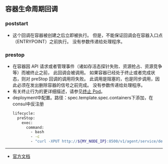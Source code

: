 ## 容器生命周期回调
### poststart
- 这个回调在容器被创建之后立即被执行。 但是，不能保证回调会在容器入口点（ENTRYPOINT）之前执行。 没有参数传递给处理程序。
### prestop
- 在容器因 API 请求或者管理事件（诸如存活态探针失败、资源抢占、资源竞争等）而被终止之前， 此回调会被调用。 如果容器已经处于终止或者完成状态，则对 preStop 回调的调用将失败。 此调用是阻塞的，也是同步调用，因此必须在发出删除容器的信号之前完成。 没有参数传递给处理程序。
- 有关终止行为的更详细描述，请参见[终止 Pod](https://kubernetes.io/zh/docs/concepts/workloads/pods/pod-lifecycle/#termination-of-pods)。
- deployment中配置。路径：spec.template.spec.containers下添加，在consul中反注册
  ```bash
  lifecycle:
    preStop:
      exec:
        command:
          - bash
          - -c
          - "curl -XPUT http://${MY_NODE_IP}:8500/v1/agent/service/deregister/${JOB_NAME}-8080-management"
  ```
---
- [官方文档](https://kubernetes.io/zh/docs/concepts/containers/container-lifecycle-hooks/)